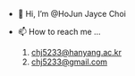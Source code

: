 - 👋 Hi, I’m @HoJun Jayce Choi

- 📫 How to reach me ...
  1. chj5233@hanyang.ac.kr 
  2. chj5233@gmail.com

<!---
Choihojun/Choihojun is a ✨ special ✨ repository because its `README.md` (this file) appears on your GitHub profile.
You can click the Preview link to take a look at your changes.
--->
